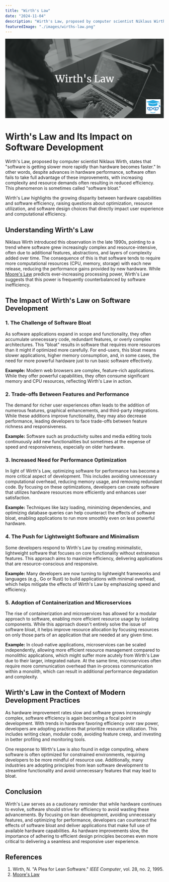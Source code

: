 ```yaml
---
title: "Wirth's Law"
date: "2024-11-04"
description: "Wirth's Law, proposed by computer scientist Niklaus Wirth, states that 'software is getting slower more rapidly than hardware becomes faster.'"
featuredImage: "./images/wirths-law.png"
---
```


![wirth's law](./images/wirths-law.png)

# Wirth's Law and Its Impact on Software Development

Wirth's Law, proposed by computer scientist Niklaus Wirth, states that "software is getting slower more rapidly than hardware becomes faster." In other words, despite advances in hardware performance, software often fails to take full advantage of these improvements, with increasing complexity and resource demands often resulting in reduced efficiency. This phenomenon is sometimes called "software bloat."

Wirth's Law highlights the growing disparity between hardware capabilities and software efficiency, raising questions about optimization, resource utilization, and software design choices that directly impact user experience and computational efficiency.

## Understanding Wirth's Law

Niklaus Wirth introduced this observation in the late 1990s, pointing to a trend where software grew increasingly complex and resource-intensive, often due to additional features, abstractions, and layers of complexity added over time. The consequence of this is that software tends to require more computational resources (CPU, memory, storage) with each new release, reducing the performance gains provided by new hardware. While [Moore's Law](./moores-law/) predicts ever-increasing processing power, Wirth's Law suggests that this power is frequently counterbalanced by software inefficiency.

## The Impact of Wirth's Law on Software Development

### 1. The Challenge of Software Bloat

As software applications expand in scope and functionality, they often accumulate unnecessary code, redundant features, or overly complex architectures. This "bloat" results in software that requires more resources than it might if optimized more carefully. For end-users, this bloat means slower applications, higher memory consumption, and, in some cases, the need for more powerful hardware just to run basic software effectively.

**Example:** Modern web browsers are complex, feature-rich applications. While they offer powerful capabilities, they often consume significant memory and CPU resources, reflecting Wirth's Law in action.

### 2. Trade-offs Between Features and Performance

The demand for richer user experiences often leads to the addition of numerous features, graphical enhancements, and third-party integrations. While these additions improve functionality, they may also decrease performance, leading developers to face trade-offs between feature richness and responsiveness.

**Example:** Software such as productivity suites and media editing tools continuously add new functionalities but sometimes at the expense of speed and responsiveness, especially on older hardware.

### 3. Increased Need for Performance Optimization

In light of Wirth's Law, optimizing software for performance has become a more critical aspect of development. This includes avoiding unnecessary computational overhead, reducing memory usage, and removing redundant code. By focusing on these optimizations, developers can create software that utilizes hardware resources more efficiently and enhances user satisfaction.

**Example:** Techniques like lazy loading, minimizing dependencies, and optimizing database queries can help counteract the effects of software bloat, enabling applications to run more smoothly even on less powerful hardware.

### 4. The Push for Lightweight Software and Minimalism

Some developers respond to Wirth's Law by creating minimalistic, lightweight software that focuses on core functionality without extraneous features. This approach aims to maximize efficiency, delivering applications that are resource-conscious and responsive.

**Example:** Many developers are now turning to lightweight frameworks and languages (e.g., Go or Rust) to build applications with minimal overhead, which helps mitigate the effects of Wirth's Law by emphasizing speed and efficiency.

### 5. Adoption of Containerization and Microservices

The rise of containerization and microservices has allowed for a modular approach to software, enabling more efficient resource usage by isolating components. While this approach doesn't entirely solve the issue of software bloat, it helps improve resource allocation by focusing resources on only those parts of an application that are needed at any given time.

**Example:** In cloud-native applications, microservices can be scaled independently, allowing more efficient resource management compared to monolithic applications, which might suffer more acutely from Wirth's Law due to their larger, integrated nature. At the same time, microservices often require more communication overhead than in-process communication within a monolith, which can result in additional performance degradation and complexity.

## Wirth's Law in the Context of Modern Development Practices

As hardware improvement rates slow and software grows increasingly complex, software efficiency is again becoming a focal point in development. With trends in hardware favoring efficiency over raw power, developers are adopting practices that prioritize resource utilization. This includes writing clean, modular code, avoiding feature creep, and investing in better profiling and monitoring tools.

One response to Wirth's Law is also found in edge computing, where software is often optimized for constrained environments, requiring developers to be more mindful of resource use. Additionally, many industries are adopting principles from lean software development to streamline functionality and avoid unnecessary features that may lead to bloat.

## Conclusion

Wirth's Law serves as a cautionary reminder that while hardware continues to evolve, software should strive for efficiency to avoid wasting these advancements. By focusing on lean development, avoiding unnecessary features, and optimizing for performance, developers can counteract the effects of software bloat and deliver applications that make full use of available hardware capabilities. As hardware improvements slow, the importance of adhering to efficient design principles becomes even more critical to delivering a seamless and responsive user experience.

## References

1. Wirth, N. "A Plea for Lean Software." *IEEE Computer*, vol. 28, no. 2, 1995.
2. [Moore's Law](./moores-law)
